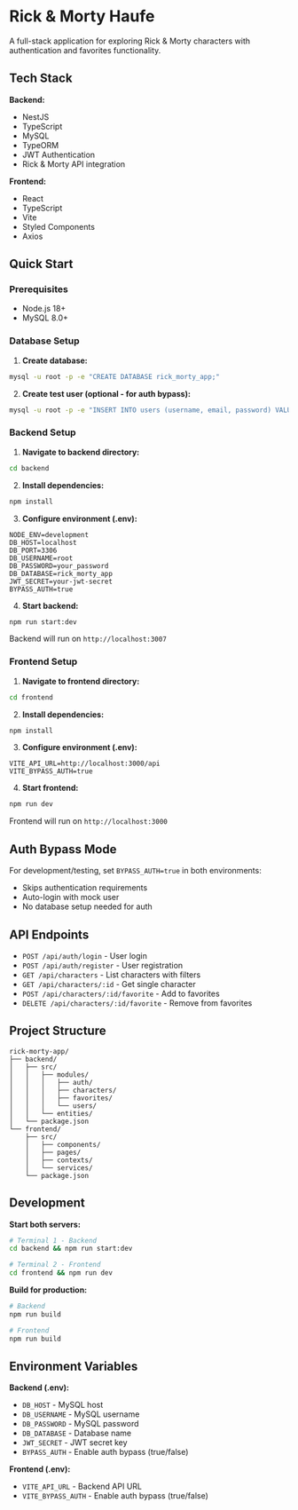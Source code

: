 # Rick & Morty Haufe

A full-stack application for exploring Rick & Morty characters with authentication and favorites functionality.

## Tech Stack

**Backend:**
- NestJS
- TypeScript
- MySQL
- TypeORM
- JWT Authentication
- Rick & Morty API integration

**Frontend:**
- React
- TypeScript
- Vite
- Styled Components
- Axios

## Quick Start

### Prerequisites
- Node.js 18+
- MySQL 8.0+

### Database Setup

1. **Create database:**
```bash
mysql -u root -p -e "CREATE DATABASE rick_morty_app;"
```

2. **Create test user (optional - for auth bypass):**
```bash
mysql -u root -p -e "INSERT INTO users (username, email, password) VALUES ('testuser', 'test@test.com', '\$2b\$12\$placeholder.hash.for.testing');" rick_morty_app
```

### Backend Setup

1. **Navigate to backend directory:**
```bash
cd backend
```

2. **Install dependencies:**
```bash
npm install
```

3. **Configure environment (.env):**
```env
NODE_ENV=development
DB_HOST=localhost
DB_PORT=3306
DB_USERNAME=root
DB_PASSWORD=your_password
DB_DATABASE=rick_morty_app
JWT_SECRET=your-jwt-secret
BYPASS_AUTH=true
```

4. **Start backend:**
```bash
npm run start:dev
```

Backend will run on `http://localhost:3007`

### Frontend Setup

1. **Navigate to frontend directory:**
```bash
cd frontend
```

2. **Install dependencies:**
```bash
npm install
```

3. **Configure environment (.env):**
```env
VITE_API_URL=http://localhost:3000/api
VITE_BYPASS_AUTH=true
```

4. **Start frontend:**
```bash
npm run dev
```

Frontend will run on `http://localhost:3000`

## Auth Bypass Mode

For development/testing, set `BYPASS_AUTH=true` in both environments:
- Skips authentication requirements
- Auto-login with mock user
- No database setup needed for auth

## API Endpoints

- `POST /api/auth/login` - User login
- `POST /api/auth/register` - User registration
- `GET /api/characters` - List characters with filters
- `GET /api/characters/:id` - Get single character
- `POST /api/characters/:id/favorite` - Add to favorites
- `DELETE /api/characters/:id/favorite` - Remove from favorites

## Project Structure

```
rick-morty-app/
├── backend/
│   ├── src/
│   │   ├── modules/
│   │   │   ├── auth/
│   │   │   ├── characters/
│   │   │   ├── favorites/
│   │   │   └── users/
│   │   └── entities/
│   └── package.json
└── frontend/
    ├── src/
    │   ├── components/
    │   ├── pages/
    │   ├── contexts/
    │   └── services/
    └── package.json
```

## Development

**Start both servers:**
```bash
# Terminal 1 - Backend
cd backend && npm run start:dev

# Terminal 2 - Frontend  
cd frontend && npm run dev
```

**Build for production:**
```bash
# Backend
npm run build

# Frontend
npm run build
```

## Environment Variables

**Backend (.env):**
- `DB_HOST` - MySQL host
- `DB_USERNAME` - MySQL username
- `DB_PASSWORD` - MySQL password
- `DB_DATABASE` - Database name
- `JWT_SECRET` - JWT secret key
- `BYPASS_AUTH` - Enable auth bypass (true/false)

**Frontend (.env):**
- `VITE_API_URL` - Backend API URL
- `VITE_BYPASS_AUTH` - Enable auth bypass (true/false)
